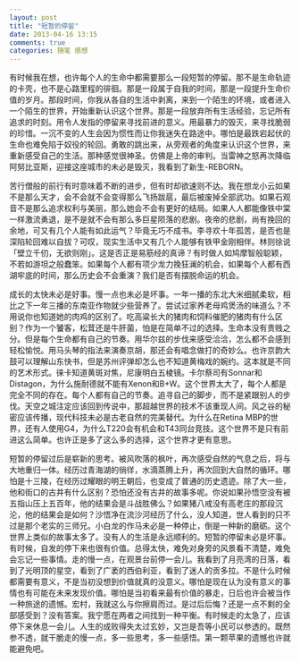 ```yaml
---
layout: post
title: "短暂的停留"
date: 2013-04-16 13:15
comments: true
categories: 随笔 感想
---
```

有时候我在想，也许每个人的生命中都需要那么一段短暂的停留。那不是生命轨迹的卡壳，也不是心路里程的徘徊。那是一段属于自我的时间，那是一段提升生命价值的岁月。那段时间，你我从各自的生活中剥离，来到一个陌生的环境，或者进入一个陌生的世界，开始重新认识这个世界。那是一段放弃所有生活经验，忘记所有追求的时刻。用令人发指的停留来寻找前进的意义。用最暴力的毁灭，来寻找脆弱的珍惜。一沉不变的人生会因为惯性而让你我迷失在路途中。哪怕是最跌宕起伏的生命也难免陷于奴役的轮回。勇敢的跳出来，从旁观者的角度来认识这个世界，来重新感受自己的生活。那种感觉很神圣。仿佛是上帝的审判。当雷神之怒再次降临阿努比亚斯，迎接这座城市的未必是毁灭，我看到了新生-REBORN。

苦行僧般的前行有时意味着不断的进步，但有时却欲速则不达。我在想龙小云如果不是那么天才，会不会就不会变得那么飞扬跋扈，最后被废掉全部武功。如果石观音不是那么追求权利与美丽，那么她会不会有更好的结局。如果人人都能像铁中棠一样激流勇退，是不是就不会有那么多巨星陨落的悲剧。夜帝的悲剧，尚有挽回的余地，可又有几个人能有如此运气？毕竟无巧不成书。李寻欢十年孤苦，是否也是深陷轮回难以自拔？可叹，现实生活中又有几个人能够有铁甲金刚相伴。林则徐说「壁立千仞，无欲则刚」。这是否正是易筋经的真谛？有时做人如鸠摩智般聪颖，不若如游坦之般蠢笨。如果每个人都有项少龙力挽狂澜的机会，如果每个人都有西湖牢底的时间，那么历史会不会重演？我们是否有摆脱命运的机会。

成长的太快未必是好事。慢一点也未必是坏事。一年一播的东北大米细腻柔软，相比之下一年三播的东南亚作物就少些营养了。尝试过家养老母鸡煲汤的味道么？不用说你也知道她的肉鸡的区别了。吃高粱长大的猪肉和饲料催肥的猪肉有什么区别？作为一个饕客，松茸还是牛肝菌，怕是在简单不过的选择。生命本没有贵贱之分。但是每个生命都有自己的节奏。用华尔兹的步伐来感受洽洽，怎么都不会感到轻松愉悦。用马头琴的指法来演奏京胡，那还会有唱念做打的奇妙么。也许京韵大鼓可以理解山东快书，但是苏州评弹却怎么也不知道黄梅戏的婉约。这本就是不同的艺术形式。徕卡知道黄斑对焦，尼康明白五棱镜。卡尔蔡司有Sonnar和Distagon，为什么施耐德就不能有Xenon和B+W。这个世界太大了，每个人都是完全不同的存在。每个人都有自己的节奏。追寻自己的脚步，而不是紧跟别人的步伐。天空之城注定应该回到传说中，那超越世界的技术不该重现人间。风之谷的秘密应该传播，现代科技未必是古老自然的完美替代。为什么在Retina MBP的世界，还有人使用G4，为什么T220会有机会和T43同台竞技。这个世界不是只有前进这么简单。也许正是多了这么多的选择，这个世界才更有意思。

短暂的停留过后是崭新的思考。被风吹落的枫叶，再次感受自然的气息之后，将与大地重归一体。经历过青海湖的徜徉，水滴蒸腾上升，再次回到大自然的循环。哪怕是十三陵，在经历过耀眼的明王朝后，也变成了普通的历史遗迹。除了大一些，他和街口的古井有什么区别？恐怕还没有古井的故事多呢。你说如果孙悟空没有被五指山压上五百年，他的结果会是斗战胜佛么？如果猪八戒没有高老庄的那段沉沦，他的结果会是如何？沙悟净在流沙河经历了什么，没人知道，世人看到的只不过是那个老实的三师兄。小白龙的作马未必是一种停止，倒是一种新的磨砺。这个世界上类似的故事太多了。没有人的生活是永远顺利的。短暂的停留未必是坏事。有时候，自发的停下来也很有价值。总得太快，难免对身旁的风景看不清楚，难免会忘记一些事情。走的慢一点，在观景台前停一会儿。我看到了月亮湾的日落，看到了光明顶的星空，看到了广袤的西伯利亚，看到了迷人的贡多拉。不是什么时候都需要有意义，不是当初没想到价值就真的没意义。哪怕是现在认为没有意义的事情也有可能在未来发现价值。哪怕是当初看来最有价值的暴走，日后也许会被当作一种旅途的遗憾。宏村，我就这么与你擦肩而过。是过后后悔？还是一点不剩的全部感受到？没有答案。我宁愿在两者之间找到一种平衡。有时候走的太急了，应该停下来休息一会儿。人生的成败得失太过玄妙，又岂是吾等小民可以参透的。既然参不透，就干脆走的慢一点，多一些思考，多一些感悟。第一颗苹果的遗憾也许就能避免吧。